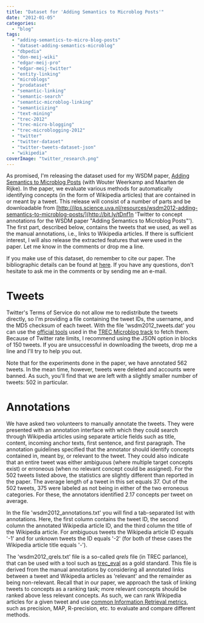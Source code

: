 ```yaml
---
title: "Dataset for 'Adding Semantics to Microblog Posts'"
date: "2012-01-05"
categories:
  - "blog"
tags:
  - "adding-semantics-to-micro-blog-posts"
  - "dataset-adding-semantics-microblog"
  - "dbpedia"
  - "don-meij-wiki"
  - "edgar-meij-pro"
  - "edgar-meij-twitter"
  - "entity-linking"
  - "microblogs"
  - "prodataset"
  - "semantic-linking"
  - "semantic-search"
  - "semantic-microblog-linking"
  - "semanticizing"
  - "text-mining"
  - "trec-2012"
  - "trec-micro-blogging"
  - "trec-microblogging-2012"
  - "twitter"
  - "twitter-dataset"
  - "twitter-tweets-dataset-json"
  - "wikipedia"
coverImage: "twitter_research.png"
---
```


As promised, I'm releasing the dataset used for my WSDM paper, [Adding Semantics to Microblog Posts](http://edgar.meij.pro/adding-semantics-microblogs/ "Adding Semantics to Microblog Posts") (with Wouter Weerkamp and Maarten de Rijke). In the paper, we evaluate various methods for automatically identifying concepts (in the form of Wikipedia articles) that are contained in or meant by a tweet. This release will consist of a number of parts and be downloadable from [http://ilps.science.uva.nl/resources/wsdm2012-adding-semantics-to-microblog-posts/](http://bit.ly/tDnf1n 'Twitter to concept annotations for the WSDM paper "Adding Semantics to Microblog Posts"'). The first part, described below, contains the tweets that we used, as well as the manual annotations, i.e., links to Wikipedia articles. If there is sufficient interest, I will also release the extracted features that were used in the paper. Let me know in the comments or drop me a line.

If you make use of this dataset, do remember to cite our paper. The bibliographic details can be found at [here](http://edgar.meij.pro/adding-semantics-microblogs/ "Adding Semantics to Microblog Posts"). If you have any questions, don't hesitate to ask me in the comments or by sending me an e-mail.

# Tweets

Twitter's Terms of Service do not allow me to redistribute the tweets directly, so I'm providing a file containing the tweet IDs, the username, and the MD5 checksum of each tweet. With the file 'wsdm2012_tweets.dat' you can use the [official tools](https://github.com/lintool/twitter-tools/ "twitter-corpus-tools @ GitHub") used in the [TREC Microblog track](https://sites.google.com/site/microblogtrack/ "TREC Microblog track homepage") to fetch them. Because of Twitter rate limits, I recommend using the JSON option in blocks of 150 tweets. If you are unsuccessful in downloading the tweets, drop me a line and I'll try to help you out.

Note that for the experiments done in the paper, we have annotated 562 tweets. In the mean time, however, tweets were deleted and accounts were banned. As such, you'll find that we are left with a slightly smaller number of tweets: 502 in particular.

# Annotations

We have asked two volunteers to manually annotate the tweets. They were presented with an annotation interface with which they could search through Wikipedia articles using separate article fields such as title, content, incoming anchor texts, first sentence, and first paragraph. The annotation guidelines specified that the annotator should identify concepts contained in, meant by, or relevant to the tweet. They could also indicate that an entire tweet was either ambiguous (where multiple target concepts exist) or erroneous (when no relevant concept could be assigned). For the 502 tweets listed above, the statistics are slightly different than reported in the paper. The average length of a tweet in this set equals 37. Out of the 502 tweets, 375 were labeled as not being in either of the two erroneous categories. For these, the annotators identified 2.17 concepts per tweet on average.

In the file 'wsdm2012_annotations.txt' you will find a tab-separated list with annotations. Here, the first column contains the tweet ID, the second column the annotated Wikipedia article ID, and the third column the title of the Wikipedia article. For ambiguous tweets the Wikipedia article ID equals '-1' and for unknown tweets the ID equals '-2' (for both of these cases the Wikipedia article title equals '-').

The 'wsdm2012_qrels.txt' file is a so-called _qrels_ file (in TREC parlance), that can be used with a tool such as [trec_eval](http://trec.nist.gov/trec_eval/ "NIST's trec_eval download ") as a gold standard. This file is derived from the manual annotations by considering all annotated links between a tweet and Wikipedia articles as 'relevant' and the remainder as being non-relevant. Recall that in our paper, we approach the task of linking tweets to concepts as a ranking task; more relevant concepts should be ranked above less relevant concepts. As such, we can rank Wikipedia articles for a given tweet and use [common Information Retrieval metrics](http://nlp.stanford.edu/IR-book/html/htmledition/evaluation-of-ranked-retrieval-results-1.html "Information Retrieval metrics for ranked result lists"), such as precision, MAP, R-precision, etc. to evaluate and compare different methods.
